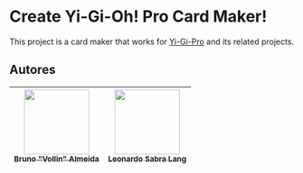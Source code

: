 # Create Yi-Gi-Oh! Pro Card Maker!

This project is a card maker that works for [Yi-Gi-Pro](https://projectignis.github.io/download.html) and its related projects.

## Autores

| [<img src="https://github.com/brunovollin.png" width=115><br><sub>Bruno "Vollin" Almeida</sub>](https://github.com/brunovollin) |  [<img src="https://github.com/leonardosblang.png" width=115><br><sub>Leonardo Sabra Lang</sub>](https://github.com/guilhermeonrails) |
| :---: | :---: |
